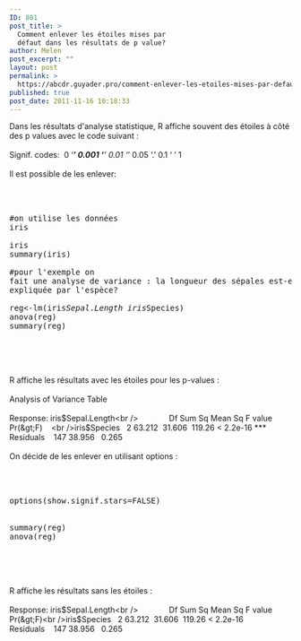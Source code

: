 ```yaml
---
ID: 801
post_title: >
  Comment enlever les étoiles mises par
  défaut dans les résultats de p value?
author: Melen
post_excerpt: ""
layout: post
permalink: >
  https://abcdr.guyader.pro/comment-enlever-les-etoiles-mises-par-defaut-dans-les-resultats-de-p-value/
published: true
post_date: 2011-11-16 10:18:33
---
```

Dans les résultats d'analyse statistique, R affiche souvent des étoiles à côté des p values avec le code suivant :<br /><br />Signif. codes:  0 ‘***’ 0.001 ‘**’ 0.01 ‘*’ 0.05 ‘.’ 0.1 ‘ ’ 1 <br /><br /> Il est possible de les enlever:<br /><br /> <pre lang='rsplus'><br /><br />#on utilise les données iris<br /><br />iris<br />summary(iris)<br /><br />#pour l'exemple on fait une analyse de variance : la longueur des sépales est-elle expliquée par l'espèce?<br /><br />reg&lt;-lm(iris$Sepal.Length~iris$Species)<br />anova(reg)<br />summary(reg)<br /><br /><br /></pre> <br /><br />R affiche les résultats avec les étoiles pour les p-values : <br /><br /> Analysis of Variance Table<br /><br />Response: iris$Sepal.Length<br />              Df Sum Sq Mean Sq F value    Pr(&gt;F)    <br />iris$Species   2 63.212  31.606  119.26 &lt; 2.2e-16 ***<br />Residuals    147 38.956   0.265       <br /> <br />On décide de les enlever en utilisant options : <br /><br /> <pre lang='rsplus'><br /><br />options(show.signif.stars=FALSE)<br /><br /><br />summary(reg)<br />anova(reg)<br /><br /> </pre> <br /><br />R affiche les résultats sans les étoiles : <br /><br /> Response: iris$Sepal.Length<br />              Df Sum Sq Mean Sq F value    Pr(&gt;F)<br />iris$Species   2 63.212  31.606  119.26 &lt; 2.2e-16<br />Residuals    147 38.956   0.265      <br /> <br /><br />